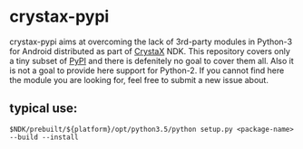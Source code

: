 # crystax-pypi
crystax-pypi aims at overcoming the lack of 3rd-party modules in Python-3 for Android distributed as part of [CrystaX](https://www.crystax.net/) NDK. This repository covers only a tiny subset of [PyPI](https://pypi.python.org/pypi) and there is defenitely no goal to cover them all. Also it is not a goal to provide here support for Python-2. If you cannot find here the module you are looking for, feel free to submit a new issue about.
## typical use:
```$NDK/prebuilt/${platform}/opt/python3.5/python setup.py <package-name> --build --install```